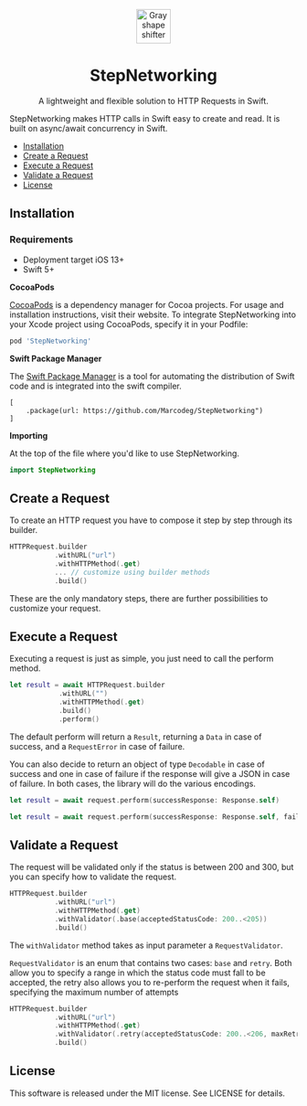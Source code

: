 <p align="center"><a href="https://github.com/Marcodeg/StepNetworking"><img src="https://user-images.githubusercontent.com/44085992/169148239-4254ec35-473f-46e0-8ada-e9b7edd3b3d5.png" alt="Gray shape shifter" height="60"/></a></p>
<h1 align="center">StepNetworking</h1>
<p align="center">A lightweight and flexible solution to HTTP Requests in Swift.</p>

StepNetworking makes HTTP calls in Swift easy to create and read. It is built on async/await concurrency in Swift. 

- [Installation](#installation)
- [Create a Request](#create-a-request)
- [Execute a Request](#execute-a-request)
- [Validate a Request](#validate-a-request)
- [License](#license)



## Installation

### Requirements

* Deployment target iOS 13+
* Swift 5+

**CocoaPods**

[CocoaPods](https://cocoapods.org) is a dependency manager for Cocoa projects. For usage and installation instructions, visit their website. To integrate StepNetworking into your Xcode project using CocoaPods, specify it in your Podfile:

```ruby
pod 'StepNetworking'
```

**Swift Package Manager**

The [Swift Package Manager](https://swift.org/package-manager/) is a tool for automating the distribution of Swift code and is integrated into the swift compiler.


```dependencies: 
[
    .package(url: https://github.com/Marcodeg/StepNetworking")
]
```

**Importing**

At the top of the file where you'd like to use StepNetworking.

```swift
import StepNetworking 
```

## Create a Request

To create an HTTP request you have to compose it step by step through its builder.

```swift
HTTPRequest.builder
           .withURL("url")
           .withHTTPMethod(.get)
           ... // customize using builder methods
           .build()
```
These are the only mandatory steps, there are further possibilities to customize your request.

## Execute a Request

Executing a request is just as simple, you just need to call the perform method.

```swift
let result = await HTTPRequest.builder
            .withURL("")
            .withHTTPMethod(.get)
            .build()
            .perform()
```
The default perform will return a `Result`, returning a `Data` in case of success, and a `RequestError` in case of failure.

You can also decide to return an object of type `Decodable` in case of success and one in case of failure if the response will give a JSON in case of failure. In both cases, the library will do the various encodings.

```swift
let result = await request.perform(successResponse: Response.self)
```

```swift
let result = await request.perform(successResponse: Response.self, failureResponse: FailureResponse.self)
```

## Validate a Request

The request will be validated only if the status is between 200 and 300, but you can specify how to validate the request.

```swift
HTTPRequest.builder
           .withURL("url")
           .withHTTPMethod(.get)
           .withValidator(.base(acceptedStatusCode: 200..<205))
           .build()
```
The `withValidator` method takes as input parameter a `RequestValidator`.

`RequestValidator` is an enum that contains two cases: `base` and `retry`. Both allow you to specify a range in which the status code must fall to be accepted, the retry also allows you to re-perform the request when it fails, specifying the maximum number of attempts 

```swift
HTTPRequest.builder
           .withURL("url")
           .withHTTPMethod(.get)
           .withValidator(.retry(acceptedStatusCode: 200..<206, maxRetryCount: 3, delay: 1))
           .build()
```


## License
This software is released under the MIT license. See LICENSE for details.
